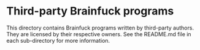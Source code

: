 # Third-party Brainfuck programs

This directory contains Brainfuck programs written by third-party authors. They
are licensed by their respective owners. See the README.md file in each
sub-directory for more information.
